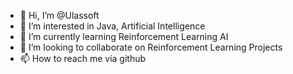 - 👋 Hi, I’m @Ulassoft
- 👀 I’m interested in Java, Artificial Intelligence
- 🌱 I’m currently learning Reinforcement Learning AI
- 💞️ I’m looking to collaborate on Reinforcement Learning Projects
- 📫 How to reach me via github

<!---
Ulassoft/Ulassoft is a ✨ special ✨ repository because its `README.md` (this file) appears on your GitHub profile.
You can click the Preview link to take a look at your changes.
--->
